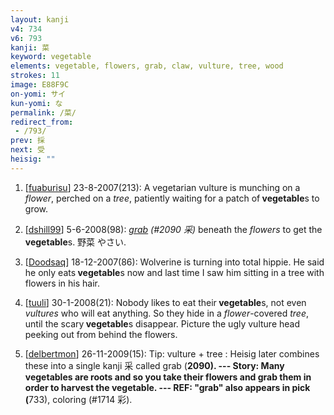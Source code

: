 ```yaml
---
layout: kanji
v4: 734
v6: 793
kanji: 菜
keyword: vegetable
elements: vegetable, flowers, grab, claw, vulture, tree, wood
strokes: 11
image: E88F9C
on-yomi: サイ
kun-yomi: な
permalink: /菜/
redirect_from:
 - /793/
prev: 採
next: 受
heisig: ""
---
```


1) [<a href="http://kanji.koohii.com/profile/fuaburisu">fuaburisu</a>] 23-8-2007(213): A vegetarian vulture is munching on a <em>flower</em>, perched on a <em>tree</em>, patiently waiting for a patch of<strong> vegetable</strong>s to grow.

2) [<a href="http://kanji.koohii.com/profile/dshill99">dshill99</a>] 5-6-2008(98): <em><a href="../v4/2090.html">grab</a> (#2090 采)</em> beneath the <em>flowers</em> to get the<strong> vegetable</strong>s. 野菜 やさい.

3) [<a href="http://kanji.koohii.com/profile/Doodsaq">Doodsaq</a>] 18-12-2007(86): Wolverine is turning into total hippie. He said he only eats<strong> vegetable</strong>s now and last time I saw him sitting in a tree with flowers in his hair.

4) [<a href="http://kanji.koohii.com/profile/tuuli">tuuli</a>] 30-1-2008(21): Nobody likes to eat their<strong> vegetable</strong>s, not even <em>vultures</em> who will eat anything. So they hide in a <em>flower</em>-covered <em>tree</em>, until the scary<strong> vegetable</strong>s disappear. Picture the ugly vulture head peeking out from behind the flowers.

5) [<a href="http://kanji.koohii.com/profile/delbertmon">delbertmon</a>] 26-11-2009(15): Tip: vulture + tree : Heisig later combines these into a single kanji 采 called grab (<strong>2090). --- Story: Many<strong> vegetable</strong>s are roots and so you take their flowers and grab them in order to harvest the<strong> vegetable</strong>. --- REF: &quot;grab&quot; also appears in pick (</strong>733), coloring (#1714 彩).

